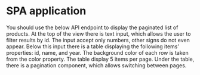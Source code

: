 # SPA application

You should use the below API endpoint to display the paginated list of products. At the top of the view there is text input, which allows the user to filter results by id. The input accept only numbers, other signs do not even appear. Below this input there is a table displaying the following items’ properties: id, name, and year. The background color of each row is taken from the color property. The table display 5 items per page. Under the table, there is a pagination component, which allows switching between pages.
